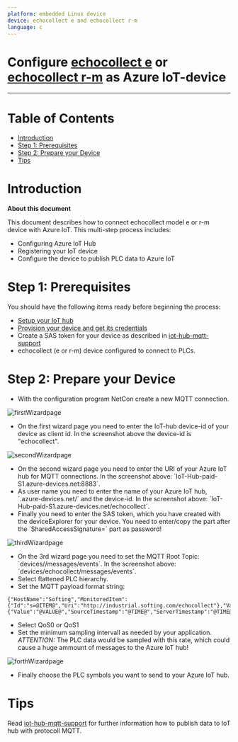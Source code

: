 ```yaml
---
platform: embedded Linux device
device: echocollect e and echocollect r-m
language: c
---
```


Configure [echocollect e](https://data-intelligence.softing.com/products/iot-gateways/echocollect-e/) or [echocollect r-m](https://data-intelligence.softing.com/products/iot-gateways/echocollect-rm/) as Azure IoT-device
===
---

# Table of Contents

-   [Introduction](#Introduction)
-   [Step 1: Prerequisites](#Prerequisites)
-   [Step 2: Prepare your Device](#PrepareDevice)
-   [Tips](#tips)

<a name="Introduction"></a>
# Introduction

**About this document**

This document describes how to connect echocollect model e or r-m device with Azure IoT. This multi-step process includes:
-   Configuring Azure IoT Hub
-   Registering your IoT device
-   Configure the device to publish PLC data to Azure IoT

<a name="Prerequisites"></a>
# Step 1: Prerequisites

You should have the following items ready before beginning the process:

-   [Setup your IoT hub][lnk-setup-iot-hub]
-   [Provision your device and get its credentials][lnk-manage-iot-hub]
-   Create a SAS token for your device as described in [iot-hub-mqtt-support](https://docs.microsoft.com/en-Us/azure/iot-hub/iot-hub-mqtt-support)
-   echocollect (e or r-m) device configured to connect to PLCs.

<a name="PrepareDevice"></a>
# Step 2: Prepare your Device
-   With the configuration program NetCon create a new MQTT connection.

![firstWizardpage](media/echocollect-mqtt1.png)
-   On the first wizard page you need to enter the IoT-hub device-id of your device as client id. In the screenshot above the device-id is "echocollect".

![secondWizardpage](media/echocollect-mqtt2.png)
-   On the second wizard page you need to enter the URI of your Azure IoT hub for MQTT connections. In the screenshot above: ´IoT-Hub-paid-S1.azure-devices.net:8883´.
-   As user name you need to enter the name of your Azure IoT hub, ´.azure-devices.net/´ and the device-id. In the screenshot above: ´IoT-Hub-paid-S1.azure-devices.net/echocollect´.
-   Finally you need to enter the SAS token, which you have created with the deviceExplorer for your device.
    You need to enter/copy the part after the ´SharedAccessSignature=´ part as password!

![thirdWizardpage](media/echocollect-mqtt3.png)
-   On the 3rd wizard page you need to set the MQTT Root Topic: ´devices/<device-id>/messages/events´. In the screenshot above: ´devices/echocollect/messages/events´.
-   Select flattened PLC hierarchy.
-   Set the MQTT payload format string:

```
{"HostName":"Softing","MonitoredItem":{"Id":"s=@ITEM@","Uri":"http://industrial.softing.com/echocollect"},"Value":{"Value":"@VALUE@","SourceTimestamp":"@TIME@","ServerTimestamp":"@TIME@","quality":"@QUALITY@"}}
```

-   Select QoS0 or QoS1
-   Set the minimum sampling intervall as needed by your application. *ATTENTION:* The PLC data would be sampled with this rate, which could cause a huge ammount of messages to the Azure IoT hub!

![forthWizardpage](media/echocollect-mqtt4.png)
-   Finally choose the PLC symbols you want to send to your Azure IoT hub.

<a name="tips"></a>
# Tips

Read [iot-hub-mqtt-support](https://docs.microsoft.com/en-Us/azure/iot-hub/iot-hub-mqtt-support) for further information how to publish data to IoT hub with protocoll MQTT.

[setup-devbox-linux]: https://github.com/Azure/azure-iot-sdk-c/blob/master/doc/devbox_setup.md
[lnk-setup-iot-hub]: ../setup_iothub.md
[lnk-manage-iot-hub]: ../manage_iot_hub.md
